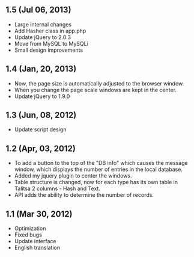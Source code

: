 ## 1.5 (Jul 06, 2013)
- Large internal changes
- Add Hasher class in app.php
- Update jQuery to 2.0.3
- Move from MySQL to MySQLi
- Small design improvements

## 1.4 (Jan, 20, 2013)
- Now, the page size is automatically adjusted to the browser window.
- When you change the page scale windows are kept in the center.
- Update jQuery to 1.9.0

## 1.3 (Jun, 08, 2012)
- Update script design

## 1.2 (Apr, 03, 2012)
- To add a button to the top of the "DB info" which causes the message window, which displays the number of entries in the local database.
- Added my jquery plugin to center the windows.
- Table structure is changed, now for each type has its own table in Talitsa 2 columns - Hash and Text.
- API adds the ability to determine the number of records.

## 1.1 (Mar 30, 2012)
- Optimization
- Fixed bugs
- Update interface
- English translation

